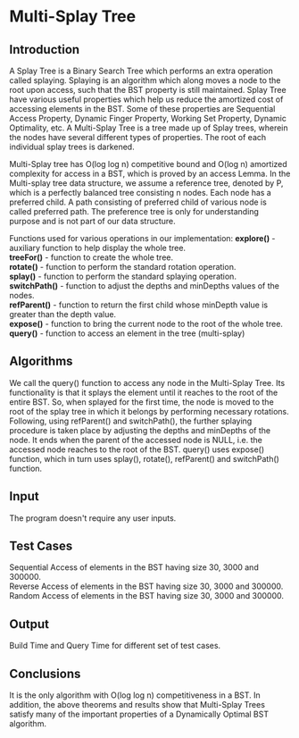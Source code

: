 # Multi-Splay Tree
## Introduction
A Splay Tree is a Binary Search Tree which performs an extra operation called splaying. Splaying is an algorithm
which along moves a node to the root upon access, such that the BST property is still maintained. Splay Tree
have various useful properties which help us reduce the amortized cost of accessing elements in the BST. Some
of these properties are Sequential Access Property, Dynamic Finger Property, Working Set Property, Dynamic
Optimality, etc. A Multi-Splay Tree is a tree made up of Splay trees, wherein the nodes have several different
types of properties. The root of each individual splay trees is darkened.

Multi-Splay tree has O(log log n) competitive bound and O(log n) amortized complexity for access in a BST,
which is proved by an access Lemma. In the Multi-splay tree data structure, we assume a reference tree, denoted
by P, which is a perfectly balanced tree consisting n nodes. Each node has a preferred child. A path consisting
of preferred child of various node is called preferred path. The preference tree is only for understanding purpose
and is not part of our data structure.

Functions used for various operations in our implementation:
**explore()** - auxiliary function to help display the whole tree. \
**treeFor()** - function to create the whole tree. \
**rotate()** - function to perform the standard rotation operation. \
**splay()** - function to perform the standard splaying operation. \
**switchPath()** - function to adjust the depths and minDepths values of the nodes. \
**refParent()** - function to return the first child whose minDepth value is greater than the depth value. \
**expose()** - function to bring the current node to the root of the whole tree. \
**query()** - function to access an element in the tree (multi-splay)

## Algorithms

We call the query() function to access any node in the Multi-Splay Tree. Its functionality is that it splays the
element until it reaches to the root of the entire BST. So, when splayed for the first time, the node is moved to
the root of the splay tree in which it belongs by performing necessary rotations. Following, using refParent()
and switchPath(), the further splaying procedure is taken place by adjusting the depths and minDepths of the
node. It ends when the parent of the accessed node is NULL, i.e. the accessed node reaches to the root of the
BST. query() uses expose() function, which in turn uses splay(), rotate(), refParent() and switchPath()
function.

## Input
The program doesn't require any user inputs.

## Test Cases
Sequential Access of elements in the BST having size 30, 3000 and 300000. \
Reverse Access of elements in the BST having size 30, 3000 and 300000. \
Random Access of elements in the BST having size 30, 3000 and 300000. 

## Output
Build Time and Query Time for different set of test cases.

## Conclusions
It is the only algorithm with O(log log n) competitiveness in a BST. In addition, the above theorems and results
show that Multi-Splay Trees satisfy many of the important properties of a Dynamically Optimal BST algorithm.
